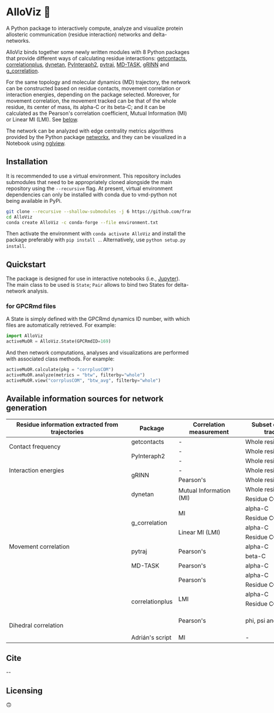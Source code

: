 <!-- [![PyPI - Python Version](https://img.shields.io/pypi/pyversions/correlationplus)](https://pypi.org/project/correlationplus/)
[![PyPI](https://img.shields.io/pypi/v/correlationplus)](https://pypi.org/project/correlationplus/)
[![install with bioconda](https://img.shields.io/badge/install%20with-bioconda-brightgreen.svg?style=flat)](http://bioconda.github.io/recipes/correlationplus/README.html)
[![Open Source License: GPL v3](https://img.shields.io/badge/License-LGPLv3-blue.svg)](https://opensource.org/licenses/LGPL-3.0)
[![Doc](https://readthedocs.org/projects/correlationplus/badge/?version=latest)](http://correlationplus.readthedocs.org/en/latest/#)
[![Docker Image Version (tag latest semver)](https://img.shields.io/docker/v/structuraldynamicslab/correlationplus/latest)](https://hub.docker.com/repository/docker/structuraldynamicslab/correlationplus)
![Conda](https://img.shields.io/conda/pn/bioconda/correlationplus)
[![SWH](https://archive.softwareheritage.org/badge/origin/https://github.com/tekpinar/correlationplus/)](https://archive.softwareheritage.org/browse/origin/?origin_url=https://github.com/tekpinar/correlationplus) -->

# AlloViz 🔭

A Python package to interactively compute, analyze and visualize protein allosteric communication (residue interaction) networks and delta-networks.

AlloViz binds together some newly written modules with 8 Python packages that provide different ways of calculating residue interactions: [getcontacts](https://github.com/getcontacts/getcontacts), [correlationplus](https://github.com/tekpinar/correlationplus), [dynetan](https://github.com/melomcr/dynetan), [PyInteraph2](https://github.com/ELELAB/pyinteraph2), [pytraj](https://github.com/Amber-MD/pytraj), [MD-TASK](https://github.com/RUBi-ZA/MD-TASK), [gRINN](https://bitbucket.org/onursercinoglu/grinn) and [g_correlation](https://www.mpinat.mpg.de/grubmueller/g_correlation).

For the same topology and molecular dynamics (MD) trajectory, the network can be constructed based on residue contacts, movement correlation or interaction energies, depending on the package selected. Moreover, for movement correlation, the movement tracked can be that of the whole residue, its center of mass, its alpha-C or its beta-C; and it can be calculated as the Pearson's correlation coefficient, Mutual Information (MI) or Linear MI (LMI). See [below](#available-information-sources-for-network-generation).

The network can be analyzed with edge centrality metrics algorithms provided by the Python package [networkx](https://github.com/networkx/networkx), and they can be visualized in a Notebook using [nglview](https://github.com/nglviewer/nglview).

## Installation

It is recommended to use a virtual environment. This repository includes submodules that need to be appropriately cloned alongside the main repository using the `--recursive` flag. At present, virtual environment dependencies can only be installed with conda due to vmd-python not being available in PyPi.

```bash
git clone --recursive --shallow-submodules -j 6 https://github.com/frannerin/AlloViz
cd AlloViz
conda create AlloViz -c conda-forge --file environment.txt
```

Then activate the environment with `conda activate AlloViz` and install the package preferably with `pip install .`. Alternatively, use `python setup.py install`.

## Quickstart

The package is designed for use in interactive notebooks (i.e., [Jupyter](https://jupyter.org/)). The main class to be used is `State`; `Pair` allows to bind two States for delta-network analysis.

### for GPCRmd files

A State is simply defined with the GPCRmd dynamics ID number, with which files are automatically retrieved. For example:

```python
import AlloViz
activeMuOR = AlloViz.State(GPCRmdID=169)
```

And then network computations, analyses and visualizations are performed with associated class methods. For example:

```python
activeMuOR.calculate(pkg = "corrplusCOM")
activeMuOR.analyze(metrics = "btw", filterby="whole")
activeMuOR.view("corrplusCOM", "btw_avg", filterby="whole")
```

## Available information sources for network generation

<!-- https://www.tablesgenerator.com/html_tables -->

<table style="undefined;table-layout: fixed; width: 1070px">
<colgroup>
<col style="width: 334px">
<col style="width: 104px">
<col style="width: 183px">
<col style="width: 178px">
<col style="width: 70px">
</colgroup>
<thead>
  <tr>
    <th>Residue information extracted from trajectories</th>
    <th>Package</th>
    <th>Correlation measurement</th>
    <th>Subset of atoms tracked</th>
    <th>Name in AlloViz</th>
  </tr>
</thead>
<tbody>
  <tr>
    <td rowspan="2">Contact frequency</td>
    <td>getcontacts</td>
    <td>-</td>
    <td>Whole residue</td>
    <td>Getcontacts</td>
  </tr>
  <tr>
    <td rowspan="2">PyInteraph2</td>
    <td>-</td>
    <td>Whole residue</td>
    <td>PyInteraph</td>
  </tr>
  <tr>
    <td rowspan="3">Interaction energies</td>
    <td>-</td>
    <td>Whole residue</td>
    <td>PyInteraphEne</td>
  </tr>
  <tr>
    <td rowspan="2">gRINN</td>
    <td>-</td>
    <td>Whole residue</td>
    <td>GRINN</td>
  </tr>
  <tr>
    <td>Pearson's</td>
    <td>Whole residue</td>
    <td>GRINNcorr</td>
  </tr>
  <tr>
    <td rowspan="13">Movement correlation</td>
    <td rowspan="2">dynetan</td>
    <td rowspan="2">Mutual Information (MI)</td>
    <td>Whole residue</td>
    <td>Dynetan</td>
  </tr>
  <tr>
    <td>Residue COM</td>
    <td>DynetanCOM</td>
  </tr>
  <tr>
    <td rowspan="4">g_correlation</td>
    <td rowspan="2">MI</td>
    <td>alpha-C</td>
    <td>G_corrCAMI</td>
  </tr>
  <tr>
    <td>Residue COM</td>
    <td>G_corrCOMMI</td>
  </tr>
  <tr>
    <td rowspan="2">Linear MI (LMI)</td>
    <td>alpha-C</td>
    <td>G_corrCALMI</td>
  </tr>
  <tr>
    <td>Residue COM</td>
    <td>G_corrCOMLMI</td>
  </tr>
  <tr>
    <td rowspan="2">pytraj</td>
    <td rowspan="2">Pearson's</td>
    <td>alpha-C</td>
    <td>PytrajCA</td>
  </tr>
  <tr>
    <td>beta-C</td>
    <td>PytrajCB</td>
  </tr>
  <tr>
    <td>MD-TASK</td>
    <td>Pearson's</td>
    <td>alpha-C</td>
    <td>MDTASK</td>
  </tr>
  <tr>
    <td rowspan="5">correlationplus</td>
    <td rowspan="2">Pearson's</td>
    <td>alpha-C</td>
    <td>Corrplus</td>
  </tr>
  <tr>
    <td>Residue COM</td>
    <td>CorrplusCOM</td>
  </tr>
  <tr>
    <td rowspan="2">LMI</td>
    <td>alpha-C</td>
    <td>CorrplusLMI</td>
  </tr>
  <tr>
    <td>Residue COM</td>
    <td>CorrplusCOMLMI</td>
  </tr>
  <tr>
    <td rowspan="2">Dihedral correlation</td>
    <td>Pearson's</td>
    <td>phi, psi and omega</td>
    <td>CorrplusDihs (Corrplus[Psi, Phi, Omega])</td>
  </tr>
  <tr>
    <td>Adrián's script</td>
    <td>MI</td>
    <td>-</td>
    <td></td>
  </tr>
</tbody>
</table>

## Cite
--

## Licensing
:upside_down_face:

